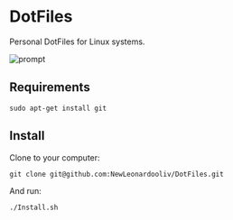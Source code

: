 # DotFiles
Personal DotFiles for Linux systems.

![prompt](https://i.imgur.com/Djut9uH.png)

Requirements
------------
    sudo apt-get install git

Install
-------

Clone to your computer:

    git clone git@github.com:NewLeonardooliv/DotFiles.git

And run:

    ./Install.sh
